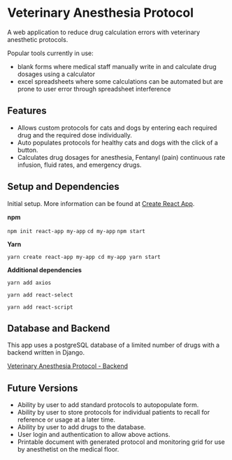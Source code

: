 # Veterinary Anesthesia Protocol

A web application to reduce drug calculation errors with veterinary anesthetic protocols. 

Popular tools currently in use:
- blank forms where medical staff manually write in and calculate drug dosages using a calculator
- excel spreadsheets where some calculations can be automated but are prone to user error through spreadsheet interference 

## Features

- Allows custom protocols for cats and dogs by entering each required drug and the required dose individually. 
 - Auto populates protocols for healthy cats and dogs with the click of a button.
 - Calculates drug dosages for anesthesia, Fentanyl (pain) continuous rate infusion, fluid rates, and emergency drugs.

## Setup and Dependencies

Initial setup. 
More information can be found at 
[Create React App](https://github.com/facebook/create-react-app#creating-an-app).

**npm**

`npm init react-app my-app`
`cd my-app`
`npm start`

**Yarn**

`yarn create react-app my-app
cd my-app
yarn start`

**Additional dependencies**

`yarn add axios`

`yarn add react-select`

`yarn add react-script`

## Database and Backend

This app uses a postgreSQL database of a limited number of drugs with a backend written in Django.

[Veterinary Anesthesia Protocol - Backend](https://github.com/1lynnj/vet-anes.git)
  
## Future Versions

- Ability by user to add standard protocols to autopopulate form.
- Ability by user to store protocols for individual patients to recall for reference or usage at a later time.
- Ability by user to add drugs to the database.
- User login and authentication to allow above actions.
- Printable document with generated protocol and monitoring grid for use by anesthetist on the medical floor.